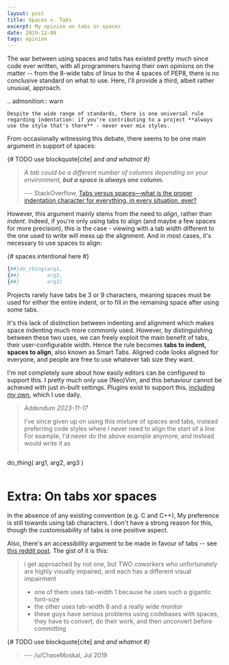 ```yaml
---
layout: post
title: Spaces v. Tabs
excerpt: My opinion on tabs or spaces
date: 2019-12-08
tags: opinion
---
```


The war between using spaces and tabs has existed pretty much since code ever written, with all programmers having their own opinions on the matter -- from the 8-wide tabs of linux to the 4 spaces of PEP8, there is no conclusive standard on what to use.
Here, I'll provide a third, albeit rather unusual, approach.

<!--more-->

.. admonition:: warn

	Despite the wide range of standards, there is one universal rule regarding indentation: if you're contributing to a project **always use the style that's there** - never ever mix styles.

From occasionally witnessing this debate, there seems to be one main argument in support of spaces:

{# TODO use blockquote[cite] and <cite> and whatnot #}
> _A tab could be a different number of columns depending on your environment, **but a space is always one column.**_
>
> --- StackOverflow, [Tabs versus spaces—what is the proper indentation character for everything, in every situation, ever?](https://softwareengineering.stackexchange.com/a/66)

However, this argument mainly stems from the need to _align_, rather than _indent_.
Indeed, if you're only using tabs to align (and maybe a few spaces for more precision), this is the case - viewing with a tab width different to the one used to write will mess up the alignment.
And in most cases, it's necessary to use spaces to align:

{# spaces intentional here #}
```python
{##}do_thing(arg1,
{##}         arg2,
{##}         arg3)
```

Projects rarely have tabs be 3 or 9 characters, meaning spaces must be used for either the entire indent, or to fill in the remaining space after using some tabs.

It's this lack of distinction between indenting and alignment which makes space indenting much more commonly used.
However, by distinguishing between these two uses, we can freely exploit the main benefit of tabs, their user-configurable width.
Hence the rule becomes **tabs to indent, spaces to align**, also known as Smart Tabs.
Aligned code looks aligned for everyone, and people are free to use whatever tab size they want.

I'm not completely sure about how easily editors can be configured to support this.
I pretty much only use (Neo)Vim, and this behaviour cannot be achieved with just in-built settings.
Plugins exist to support this, [including my own][2], which I use daily.

[2]: https://github.com/ralismark/itab

> _Addendum 2023-11-17_
>
> I've since given up on using this mixture of spaces and tabs, instead preferring code styles where I never need to align the start of a line.
> For example, I'd never do the above example anymore, and instead would write it as
>
> ```python
do_thing(
	arg1,
	arg2,
	arg3
)
> ```

# Extra: On tabs xor spaces

In the absence of any existing convention (e.g. C and C++), My preference is still towards using tab characters. I don't have a strong reason for this, though the customisability of tabs is one positive aspect.

Also, there's an accessibility argument to be made in favour of tabs -- see [this reddit post](https://www.reddit.com/r/javascript/comments/c8drjo/nobody_talks_about_the_real_reason_to_use_tabs/). The gist of it is this:

> i get approached by not one, but TWO coworkers who unfortunately are highly visually impaired, and each has a different visual impairment
>
> - one of them uses tab-width 1 because he uses such a gigantic font-size
> - the other uses tab-width 8 and a really wide monitor
> - these guys have serious problems using codebases with spaces, they have to convert, do their work, and then unconvert before committing
>
{# TODO use blockquote[cite] and <cite> and whatnot #}
> --- /u/ChaseMoskal, Jul 2019
